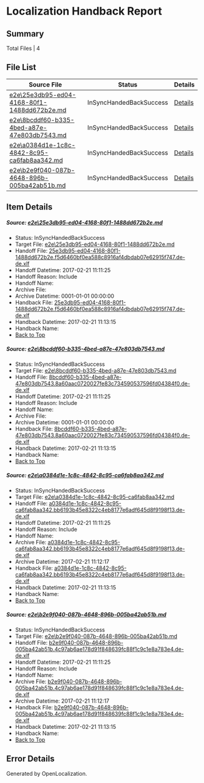 # <a name='report-top'></a> Localization Handback Report

## Summary
 Total Files | 4

## File List
 Source File | Status | Details 
 ----------- | ------ | ------- 
 [e2e\25e3db95-ed04-4168-80f1-1488dd672b2e.md](https://github.com/OpenLocalizationTestOrg/ol-test4/blob/b6606e00859522c436bf5a75a2b13ed938ca8012/e2e/25e3db95-ed04-4168-80f1-1488dd672b2e.md) | InSyncHandedBackSuccess | [Details](#db21dfaa380e8d075cb2c77ea61ba70e9a6707eb3)
 [e2e\8bcddf60-b335-4bed-a87e-47e803db7543.md](https://github.com/OpenLocalizationTestOrg/ol-test4/blob/b6606e00859522c436bf5a75a2b13ed938ca8012/e2e/8bcddf60-b335-4bed-a87e-47e803db7543.md) | InSyncHandedBackSuccess | [Details](#bc9fd5a6633d90eec1eecf04d8f369ade51028766)
 [e2e\a0384d1e-1c8c-4842-8c95-ca6fab8aa342.md](https://github.com/OpenLocalizationTestOrg/ol-test4/blob/b6606e00859522c436bf5a75a2b13ed938ca8012/e2e/a0384d1e-1c8c-4842-8c95-ca6fab8aa342.md) | InSyncHandedBackSuccess | [Details](#0f66131d9ae4fce5740ca4827fc921a7d3af1f027)
 [e2e\b2e9f040-087b-4648-896b-005ba42ab51b.md](https://github.com/OpenLocalizationTestOrg/ol-test4/blob/b6606e00859522c436bf5a75a2b13ed938ca8012/e2e/b2e9f040-087b-4648-896b-005ba42ab51b.md) | InSyncHandedBackSuccess | [Details](#ec33c0b357ae4c40ceb529ee168f5950e9fceae79)

## Item Details
##### <a name='db21dfaa380e8d075cb2c77ea61ba70e9a6707eb3'></a> Source: [e2e\25e3db95-ed04-4168-80f1-1488dd672b2e.md](https://github.com/OpenLocalizationTestOrg/ol-test4/blob/b6606e00859522c436bf5a75a2b13ed938ca8012/e2e/25e3db95-ed04-4168-80f1-1488dd672b2e.md)
* Status: InSyncHandedBackSuccess
* Target File: [e2e\25e3db95-ed04-4168-80f1-1488dd672b2e.md](https://github.com/OpenLocalizationTestOrg/ol-test4-dede/blob/a1e3581607e8fa959b84440c9eb9657f3462d2d3/e2e/25e3db95-ed04-4168-80f1-1488dd672b2e.md)
* Handoff File: [25e3db95-ed04-4168-80f1-1488dd672b2e.f5d6460bf0ea588c8916af4dbdab07e62915f747.de-de.xlf](https://github.com/OpenLocalizationTestOrg/ol-test4-handoff/blob/b5dece1bfe7dd8b21a72fe01a90e5df238c9070d/ol-handoff/OpenLocalizationTestOrg/ol-test4-dede/xinjiang/ht/25e3db95-ed04-4168-80f1-1488dd672b2e.f5d6460bf0ea588c8916af4dbdab07e62915f747.de-de.xlf)
* Handoff Datetime: 2017-02-21 11:11:25
* Handoff Reason: Include
* Handoff Name: 
* Archive File: 
* Archive Datetime: 0001-01-01 00:00:00
* Handback File: [25e3db95-ed04-4168-80f1-1488dd672b2e.f5d6460bf0ea588c8916af4dbdab07e62915f747.de-de.xlf](https://github.com/OpenLocalizationTestOrg/ol-test4-handback/blob/00043e80e088c849dec44557e2e7c0ce7ee9e908/ol-handback/OpenLocalizationTestOrg/ol-test4-dede/xinjiang/ht/25e3db95-ed04-4168-80f1-1488dd672b2e.f5d6460bf0ea588c8916af4dbdab07e62915f747.de-de.xlf)
* Handback Datetime: 2017-02-21 11:13:15
* Handback Name: 
* [Back to Top](#report-top)

##### <a name='bc9fd5a6633d90eec1eecf04d8f369ade51028766'></a> Source: [e2e\8bcddf60-b335-4bed-a87e-47e803db7543.md](https://github.com/OpenLocalizationTestOrg/ol-test4/blob/b6606e00859522c436bf5a75a2b13ed938ca8012/e2e/8bcddf60-b335-4bed-a87e-47e803db7543.md)
* Status: InSyncHandedBackSuccess
* Target File: [e2e\8bcddf60-b335-4bed-a87e-47e803db7543.md](https://github.com/OpenLocalizationTestOrg/ol-test4-dede/blob/a1e3581607e8fa959b84440c9eb9657f3462d2d3/e2e/8bcddf60-b335-4bed-a87e-47e803db7543.md)
* Handoff File: [8bcddf60-b335-4bed-a87e-47e803db7543.8a60aac0720027fe83c734590537596fd04384f0.de-de.xlf](https://github.com/OpenLocalizationTestOrg/ol-test4-handoff/blob/b5dece1bfe7dd8b21a72fe01a90e5df238c9070d/ol-handoff/OpenLocalizationTestOrg/ol-test4-dede/xinjiang/ht/8bcddf60-b335-4bed-a87e-47e803db7543.8a60aac0720027fe83c734590537596fd04384f0.de-de.xlf)
* Handoff Datetime: 2017-02-21 11:11:25
* Handoff Reason: Include
* Handoff Name: 
* Archive File: 
* Archive Datetime: 0001-01-01 00:00:00
* Handback File: [8bcddf60-b335-4bed-a87e-47e803db7543.8a60aac0720027fe83c734590537596fd04384f0.de-de.xlf](https://github.com/OpenLocalizationTestOrg/ol-test4-handback/blob/00043e80e088c849dec44557e2e7c0ce7ee9e908/ol-handback/OpenLocalizationTestOrg/ol-test4-dede/xinjiang/ht/8bcddf60-b335-4bed-a87e-47e803db7543.8a60aac0720027fe83c734590537596fd04384f0.de-de.xlf)
* Handback Datetime: 2017-02-21 11:13:15
* Handback Name: 
* [Back to Top](#report-top)

##### <a name='0f66131d9ae4fce5740ca4827fc921a7d3af1f027'></a> Source: [e2e\a0384d1e-1c8c-4842-8c95-ca6fab8aa342.md](https://github.com/OpenLocalizationTestOrg/ol-test4/blob/b6606e00859522c436bf5a75a2b13ed938ca8012/e2e/a0384d1e-1c8c-4842-8c95-ca6fab8aa342.md)
* Status: InSyncHandedBackSuccess
* Target File: [e2e\a0384d1e-1c8c-4842-8c95-ca6fab8aa342.md](https://github.com/OpenLocalizationTestOrg/ol-test4-dede/blob/a1e3581607e8fa959b84440c9eb9657f3462d2d3/e2e/a0384d1e-1c8c-4842-8c95-ca6fab8aa342.md)
* Handoff File: [a0384d1e-1c8c-4842-8c95-ca6fab8aa342.bb6193b45e8322c4eb8177e6adf645d8f9198f13.de-de.xlf](https://github.com/OpenLocalizationTestOrg/ol-test4-handoff/blob/b5dece1bfe7dd8b21a72fe01a90e5df238c9070d/ol-handoff/OpenLocalizationTestOrg/ol-test4-dede/xinjiang/ht/a0384d1e-1c8c-4842-8c95-ca6fab8aa342.bb6193b45e8322c4eb8177e6adf645d8f9198f13.de-de.xlf)
* Handoff Datetime: 2017-02-21 11:11:25
* Handoff Reason: Include
* Handoff Name: 
* Archive File: [a0384d1e-1c8c-4842-8c95-ca6fab8aa342.bb6193b45e8322c4eb8177e6adf645d8f9198f13.de-de.xlf](https://github.com/OpenLocalizationTestOrg/ol-test4-handoff/blob/293b5614adfe3af5189ce69171a4baee5754ec17/ol-archive/OpenLocalizationTestOrg/ol-test4-dede/xinjiang/ht/a0384d1e-1c8c-4842-8c95-ca6fab8aa342.bb6193b45e8322c4eb8177e6adf645d8f9198f13.de-de.xlf)
* Archive Datetime: 2017-02-21 11:12:17
* Handback File: [a0384d1e-1c8c-4842-8c95-ca6fab8aa342.bb6193b45e8322c4eb8177e6adf645d8f9198f13.de-de.xlf](https://github.com/OpenLocalizationTestOrg/ol-test4-handback/blob/00043e80e088c849dec44557e2e7c0ce7ee9e908/ol-handback/OpenLocalizationTestOrg/ol-test4-dede/xinjiang/ht/a0384d1e-1c8c-4842-8c95-ca6fab8aa342.bb6193b45e8322c4eb8177e6adf645d8f9198f13.de-de.xlf)
* Handback Datetime: 2017-02-21 11:13:15
* Handback Name: 
* [Back to Top](#report-top)

##### <a name='ec33c0b357ae4c40ceb529ee168f5950e9fceae79'></a> Source: [e2e\b2e9f040-087b-4648-896b-005ba42ab51b.md](https://github.com/OpenLocalizationTestOrg/ol-test4/blob/b6606e00859522c436bf5a75a2b13ed938ca8012/e2e/b2e9f040-087b-4648-896b-005ba42ab51b.md)
* Status: InSyncHandedBackSuccess
* Target File: [e2e\b2e9f040-087b-4648-896b-005ba42ab51b.md](https://github.com/OpenLocalizationTestOrg/ol-test4-dede/blob/a1e3581607e8fa959b84440c9eb9657f3462d2d3/e2e/b2e9f040-087b-4648-896b-005ba42ab51b.md)
* Handoff File: [b2e9f040-087b-4648-896b-005ba42ab51b.4c97ab6ae178d91f848639fc88f1c9c1e8a783e4.de-de.xlf](https://github.com/OpenLocalizationTestOrg/ol-test4-handoff/blob/b5dece1bfe7dd8b21a72fe01a90e5df238c9070d/ol-handoff/OpenLocalizationTestOrg/ol-test4-dede/xinjiang/ht/b2e9f040-087b-4648-896b-005ba42ab51b.4c97ab6ae178d91f848639fc88f1c9c1e8a783e4.de-de.xlf)
* Handoff Datetime: 2017-02-21 11:11:25
* Handoff Reason: Include
* Handoff Name: 
* Archive File: [b2e9f040-087b-4648-896b-005ba42ab51b.4c97ab6ae178d91f848639fc88f1c9c1e8a783e4.de-de.xlf](https://github.com/OpenLocalizationTestOrg/ol-test4-handoff/blob/293b5614adfe3af5189ce69171a4baee5754ec17/ol-archive/OpenLocalizationTestOrg/ol-test4-dede/xinjiang/ht/b2e9f040-087b-4648-896b-005ba42ab51b.4c97ab6ae178d91f848639fc88f1c9c1e8a783e4.de-de.xlf)
* Archive Datetime: 2017-02-21 11:12:17
* Handback File: [b2e9f040-087b-4648-896b-005ba42ab51b.4c97ab6ae178d91f848639fc88f1c9c1e8a783e4.de-de.xlf](https://github.com/OpenLocalizationTestOrg/ol-test4-handback/blob/00043e80e088c849dec44557e2e7c0ce7ee9e908/ol-handback/OpenLocalizationTestOrg/ol-test4-dede/xinjiang/ht/b2e9f040-087b-4648-896b-005ba42ab51b.4c97ab6ae178d91f848639fc88f1c9c1e8a783e4.de-de.xlf)
* Handback Datetime: 2017-02-21 11:13:15
* Handback Name: 
* [Back to Top](#report-top)


## Error Details

Generated by OpenLocalization.

